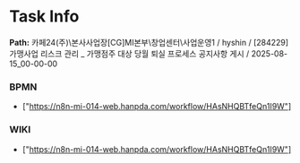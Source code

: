 # Task Info

**Path:** 카페24(주)\본사사업장\[CG]MI본부\창업센터\사업운영1 / hyshin / [284229] 가맹사업 리스크 관리 _ 가맹점주 대상 당월 퇴실 프로세스 공지사항 게시 / 2025-08-15_00-00-00

### BPMN
- ["https://n8n-mi-014-web.hanpda.com/workflow/HAsNHQBTfeQn1I9W"]

### WIKI
- ["https://n8n-mi-014-web.hanpda.com/workflow/HAsNHQBTfeQn1I9W"]

